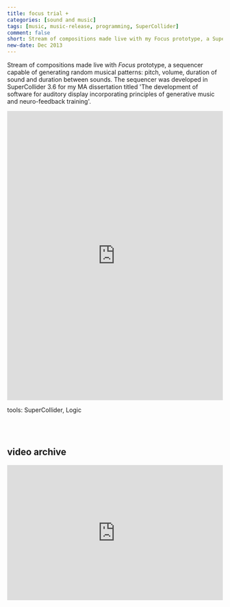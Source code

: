 ```yaml
---
title: focus trial +
categories: [sound and music]
tags: [music, music-release, programming, SuperCollider]
comment: false
short: Stream of compositions made live with my Focus prototype, a SuperCollider sequencer generating random musical pattern.
new-date: Dec 2013
---
```

Stream of compositions made live with _Focus_ prototype, a sequencer capable of generating random musical patterns: pitch, volume, duration of sound and duration between sounds. The sequencer was developed in SuperCollider 3.6 for my MA dissertation titled 'The development of software for auditory display incorporating principles of generative music and neuro-feedback training'.

<div style="max-width: 700px;"><div style="left: 0; width: 100%; height: 0; position: relative; padding-bottom: 100%; padding-top: 170px;"><iframe src="https://bandcamp.com/EmbeddedPlayer/album=462673981/size=large/bgcol=ffffff/linkcol=0687f5/transparent=true//" style="border: 0; top: 0; left: 0; width: 100%; height: 100%; position: absolute;" allowfullscreen scrolling="no"></iframe></div></div>

tools: SuperCollider, Logic

<br><br>

## video archive

<div style="padding:62.5% 0 0 0;position:relative;"><iframe src="https://player.vimeo.com/video/61224857?title=0&byline=0&portrait=0" style="position:absolute;top:0;left:0;width:100%;height:100%;" frameborder="0" webkitallowfullscreen mozallowfullscreen allowfullscreen></iframe></div><script src="https://player.vimeo.com/api/player.js"></script>
